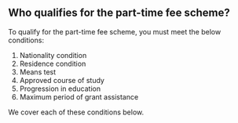 ##  Who qualifies for the part-time fee scheme?

To qualify for the part-time fee scheme, you must meet the below conditions:

  1. Nationality condition 
  2. Residence condition 
  3. Means test 
  4. Approved course of study 
  5. Progression in education 
  6. Maximum period of grant assistance 

We cover each of these conditions below.
